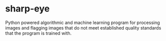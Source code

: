 # sharp-eye
 Python powered algorithmic and machine learning program for processing images and flagging images that do not meet established quality standards that the program is trained with.
